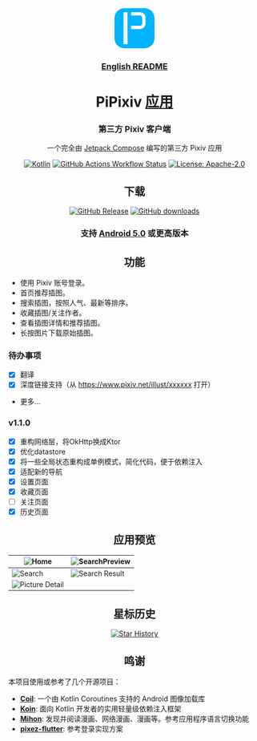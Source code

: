 <div align="center">

<a href="https://github.com/master-lzh/PiPixiv">
<img src=".idea/icon.svg" width="80" alt="PiPixiv Logo">
</a>

### [English README](./.github/README-en.md)

# PiPixiv [应用](#)

### 第三方 Pixiv 客户端

一个完全由 [Jetpack Compose](https://developer.android.com/develop/ui/compose) 编写的第三方 Pixiv 应用

[![Kotlin](https://img.shields.io/badge/kotlin-2.0.20-blue.svg?logo=kotlin)](https://kotlinlang.org)
[![GitHub Actions Workflow Status](https://img.shields.io/github/actions/workflow/status/master-lzh/PiPixiv/release.yml)](https://github.com/master-lzh/PiPixiv/actions/workflows/release.yml)
[![License: Apache-2.0](https://img.shields.io/github/license/master-lzh/PiPixiv?labelColor=27303D&color=0877d2)](/LICENSE)

## 下载

[![GitHub Release](https://img.shields.io/github/v/release/master-lzh/PiPixiv?label=稳定版)](https://github.com/master-lzh/PiPixiv/releases)
[![GitHub downloads](https://img.shields.io/github/downloads/master-lzh/PiPixiv/total?label=下载量&labelColor=27303D&color=0D1117&logo=github&logoColor=FFFFFF&style=flat)](https://github.com/master-lzh/PiPixiv/releases)

### 支持 **[Android 5.0]()** 或更高版本

## 功能

<div align="left">

* 使用 Pixiv 账号登录。
* 首页推荐插图。
* 搜索插图，按照人气、最新等排序。
* 收藏插图/关注作者。
* 查看插图详情和推荐插图。
* 长按图片下载原始插图。

### 待办事项

- [x] 翻译
- [x] 深度链接支持（从 https://www.pixiv.net/illust/xxxxxx 打开）
* 更多...

### v1.1.0
- [x] 重构网络层，将OkHttp换成Ktor
- [x] 优化datastore
- [x] 将一些全局状态重构成单例模式，简化代码，便于依赖注入
- [x] 适配新的导航
- [x] 设置页面
- [x] 收藏页面
- [ ] 关注页面
- [x] 历史页面

</div>

## 应用预览

| ![Home](https://github.com/master-lzh/PiPixiv/assets/60057825/0c9431bf-bff1-4752-9d62-f2721b3ade5e)           | ![SearchPreview](https://github.com/master-lzh/PiPixiv/assets/60057825/240c5011-cbdb-4423-8d41-b787b5495d4d) |
|---------------------------------------------------------------------------------------------------------------|--------------------------------------------------------------------------------------------------------------|
| ![Search](https://github.com/master-lzh/PiPixiv/assets/60057825/8d44b554-7cdd-4eeb-a520-a93e6fc7507d)         | ![Search Result](https://github.com/master-lzh/PiPixiv/assets/60057825/7b7f6ea4-5df7-46b9-ba65-4cb1b2f52373) |
| ![Picture Detail](https://github.com/master-lzh/PiPixiv/assets/60057825/dfe36948-525c-486d-a339-6c2c78b5aebf) |                                                                                                              |

## 星标历史
[![Star History](https://starchart.cc/master-lzh/PiPixiv.svg?variant=adaptive)](https://starchart.cc/master-lzh/PiPixiv)


## 鸣谢
<div align="left">

本项目使用或参考了几个开源项目：
- **[Coil](https://github.com/coil-kt/coil)**: 一个由 Kotlin Coroutines 支持的 Android 图像加载库
- **[Koin](https://github.com/InsertKoinIO/koin)**: 面向 Kotlin 开发者的实用轻量级依赖注入框架
- **[Mihon](https://github.com/mihonapp/mihon)**: 发现并阅读漫画、网络漫画、漫画等。参考应用程序语言切换功能
- **[pixez-flutter](https://github.com/Notsfsssf/pixez-flutter)**: 参考登录实现方案

</div>

</div>